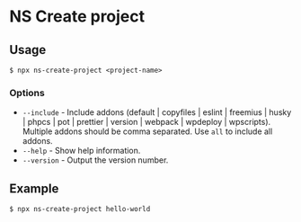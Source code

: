 # NS Create project

## Usage

```
$ npx ns-create-project <project-name>
```

### Options

* `--include` - Include addons (default | copyfiles | eslint | freemius | husky | phpcs | pot | prettier | version | webpack | wpdeploy | wpscripts). Multiple addons should be comma separated. Use `all` to include all addons.
* `--help` - Show help information.
* `--version` - Output the version number.

## Example

```
$ npx ns-create-project hello-world
```
